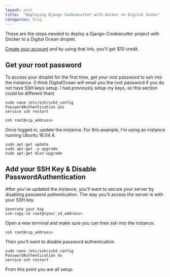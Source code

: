 ```yaml
---
layout: post
title:  "Deploying Django Cookiecutter with Docker on Digital Ocean"
categories: blog
---
```


These are the steps needed to deploy a Django-Cookiecutter project with Docker to a Digital Ocean droplet.

[Create your account](https://m.do.co/c/2bf12675e601) and by using that link, you'll get $10 credit.



## Get your root password

To access your droplet for the first time, get your root password to ssh into the instance. (I think DigitalOcean will email you the root password if you do not have SSH keys setup. I had previously setup my keys, so this section could be different than)

    sudo nano /etc/ssh/sshd_config
    PasswordAuthentication yes
    service ssh restart

    ssh root@<ip_address>

Once logged in, update the instance. For this example, I'm using an instance running Ubuntu 16.04.4.

    sudo apt-get update
    sudo apt-get -y upgrade
    sudo apt-get dist-upgrade

## Add your SSH Key & Disable PasswordAuthentication

After you've updated the instance, you'll want to secure your server by disabling password authentication. The way you'll access the server is with your SSH key.

    Generate your key
    ssh-copy-id root@<your_id_address>

Open a new terminal and make sure you can then ssh into the instance.

    ssh root@<ip_address>

Then you'll want to disable password authentication.

    sudo nano /etc/ssh/sshd_config
    PasswordAuthentication no
    service ssh restart

From this point you are all setup.
